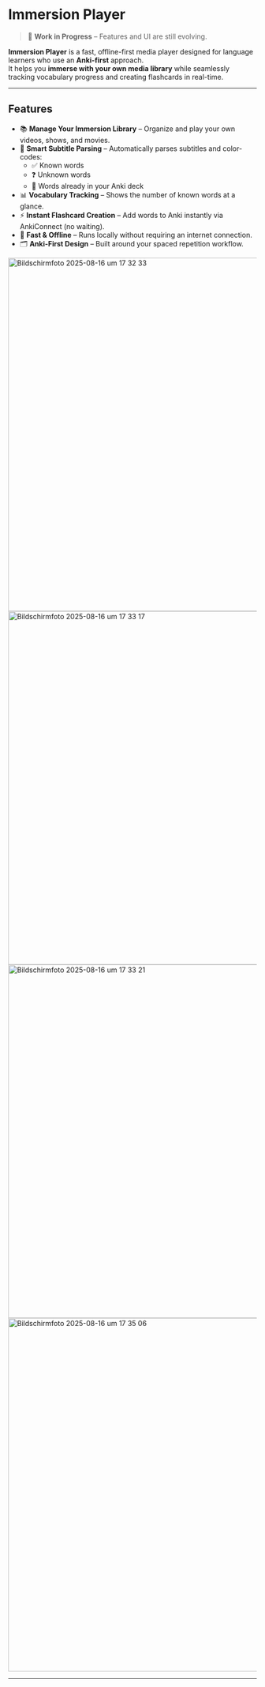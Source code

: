 # Immersion Player

> 🚧 **Work in Progress** – Features and UI are still evolving.

**Immersion Player** is a fast, offline-first media player designed for language learners who use an **Anki-first** approach.  
It helps you **immerse with your own media library** while seamlessly tracking vocabulary progress and creating flashcards in real-time.

---

## Features  
- 📚 **Manage Your Immersion Library** – Organize and play your own videos, shows, and movies.  
- 🎯 **Smart Subtitle Parsing** – Automatically parses subtitles and color-codes:  
  - ✅ Known words  
  - ❓ Unknown words  
  - 📝 Words already in your Anki deck  
- 📊 **Vocabulary Tracking** – Shows the number of known words at a glance.  
- ⚡ **Instant Flashcard Creation** – Add words to Anki instantly via AnkiConnect (no waiting).  
- 🚀 **Fast & Offline** – Runs locally without requiring an internet connection.  
- 🗂 **Anki-First Design** – Built around your spaced repetition workflow.

  
<img width="1275" height="716" alt="Bildschirmfoto 2025-08-16 um 17 32 33" src="https://github.com/user-attachments/assets/4930888d-8401-4dff-aecd-6d4337a3f1f8" />
<img width="1275" height="716" alt="Bildschirmfoto 2025-08-16 um 17 33 17" src="https://github.com/user-attachments/assets/c5659dfc-96d5-45e3-b876-b9186a167378" />
<img width="1275" height="716" alt="Bildschirmfoto 2025-08-16 um 17 33 21" src="https://github.com/user-attachments/assets/2e552df1-bd6c-476e-aa87-ac68fbe4e578" />
<img width="1275" height="716" alt="Bildschirmfoto 2025-08-16 um 17 35 06" src="https://github.com/user-attachments/assets/4c88f45a-03de-4ff9-a1ac-97aafa7e8994" />


---
